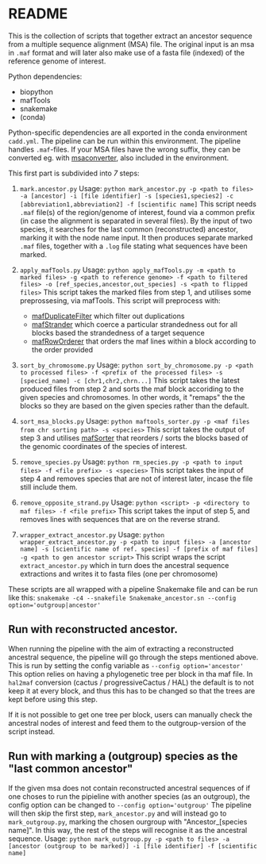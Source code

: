 # README
This is the collection of scripts that together extract an ancestor sequence from a multiple sequence alignment (MSA) file. The original input is an msa in `.maf` format and will later also make use of a fasta file (indexed) of the reference genome of interest.

Python dependencies:
- biopython
- mafTools
- snakemake
- (conda)

Python-specific dependencies are all exported in the conda environment `cadd.yml`. The pipeline can be run within this environment. The pipeline handles `.maf`-files. If your MSA files have the wrong suffix, they can be converted eg. with [msaconverter](https://github.com/linzhi2013/msaconverter), also included in the environment.

This first part is subdivided into _7_ steps:
1. `mark.ancestor.py`
  Usage:
  `python mark_ancestor.py -p <path to files> -a [ancestor] -i [file
  identifier] -s [species1,species2] -c [abbreviation1,abbreviation2] -f
  [scientific name]`
  This script needs `.maf` file(s) of the region/genome of interest, found via a common prefix (in case the alignment is separated in several files). By the input of two species, it searches for the last common (reconstructed) ancestor, marking it with the node name input. It then produces separate marked `.maf` files, together with a `.log` file stating what sequences have been marked.

2. `apply_mafTools.py`
  Usage:
  `python apply_mafTools.py -m <path to marked files> -g <path to reference genome> -f <path to filtered files> -o [ref_species,ancestor,out_species] -s <path to flipped files>`
  This script takes the marked files from step 1, and utilises some preprossesing, via mafTools.
  This script will preprocess with:
    - [mafDuplicateFilter](https://github.com/dentearl/mafTools/tree/master/mafDuplicateFilter) which filter out duplications
    - [mafStrander](https://github.com/dentearl/mafTools/tree/master/mafStrander) which coerce a particular strandedness out for all blocks based the strandedness of a target sequence
    - [mafRowOrderer](https://github.com/dentearl/mafTools/tree/master/mafRowOrderer) that orders the maf lines within a block according to the order provided

3. `sort_by_chromosome.py`
  Usage:
  `python sort_by_chromosome.py -p <path to processed files> -f <prefix of the processed files> -s [specied_name] -c [chr1,chr2,chrn...]`
  This script takes the latest produced files from step 2 and sorts the maf block accoriding to the given species and chromosomes. In other words, it "remaps" the the blocks so they are based on the given species rather than the default.

4. `sort_msa_blocks.py`
  Usage:
  `python maftools_sorter.py -p <maf files from chr sorting path> -s <species>`
  This script takes the output of step 3 and utilises [mafSorter](https://github.com/dentearl/mafTools/tree/master/mafSorter) that reorders / sorts the blocks based of the genomic coordinates of the species of interest.

5. `remove_species.py`
  Usage:
  `python rm_species.py -p <path to input files> -f <file prefix> -s <species>`
  This script takes the input of step 4 and removes species that are not of interest later, incase the file still include them.

6. `remove_opposite_strand.py`
  Usage:
  `python <script> -p <directory to maf files> -f <file prefix>`
  This script takes the input of step 5, and removes lines with sequences that are on the reverse strand.

7. `wrapper_extract_ancestor.py`
  Usage:
  `python wrapper_extract_ancestor.py -p <path to input files> -a [ancestor name] -s [scientific name of ref. species] -f [prefix of maf files] -g <path to gen ancestor script>`
  This script wraps the script `extract_ancestor.py` which in turn does the ancestral sequence extractions and writes it to fasta files (one per chromosome)

These scripts are all wrapped with a pipeline Snakemake file and can be run like this:
`snakemake -c4 --snakefile Snakemake_ancestor.sn --config option='outgroup|ancestor'`

## Run with reconstructed ancestor.
When running the pipeline with the aim of extracting a reconstructed ancestral sequence, the pipeline will go through the steps mentioned above.
This is run by setting the config variable as `--config option='ancestor'`
This option relies on having a phylogenetic tree per block in tha maf file. In `hal2maf` conversion (cactus / progressiveCactus / HAL) the default is to not keep it at every block, and thus this has to be changed so that the trees are kept before using this step. 

If it is not possible to get one tree per block, users can manually check the ancestral nodes of interest and feed them to the outgroup-version of the script instead.

## Run with marking a (outgroup) species as the "last common ancestor"
If the given msa does not contain reconstructed ancestral sequences of if one choses to run the pipieline with another species (as an outgroup), the config option can be changed to `--config option='outgroup'`
The pipeline will then skip the first step, `mark_ancestor.py` and will instead go to `mark_outgroup.py`, marking the chosen ourgroup with "Ancestor_[species name]". In this way, the rest of the steps will recognise it as the ancestral sequence.
Usage: `python mark_outgroup.py -p <path to files> -a [ancestor (outgroup to be marked)] -i [file identifier] -f [scientific name]`
